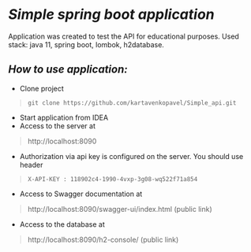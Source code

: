 # *Simple spring boot application* 

Application was created to test the API for educational purposes. Used stack: java 11, spring boot, lombok, h2database.

## *How to use application:*

* Clone project 
> `git clone https://github.com/kartavenkopavel/Simple_api.git`
* Start application from IDEA
* Access to the server at 
> http://localhost:8090
* Authorization via api key is configured on the server. You should use header
> `X-API-KEY : 118902c4-1990-4vxp-3g08-wq522f71a854`
* Access to Swagger documentation at
> http://localhost:8090/swagger-ui/index.html (public link)
* Access to the database at
> http://localhost:8090/h2-console/ (public link)
